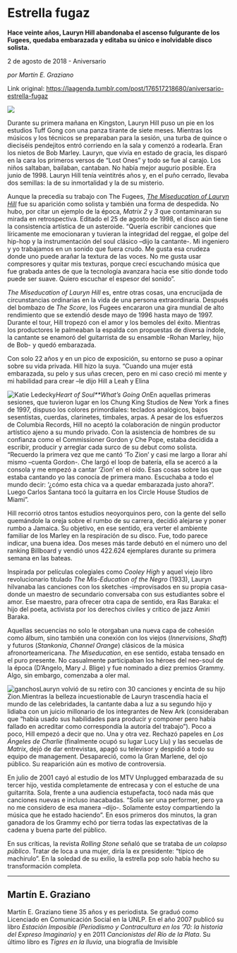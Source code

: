 # Estrella fugaz

**Hace veinte años, Lauryn Hill abandonaba el ascenso fulgurante de los Fugees, quedaba embarazada y editaba su único e inolvidable disco solista.**

2 de agosto de 2018 - Aniversario

_por Martín E. Graziano_

Link original: https://laagenda.tumblr.com/post/176517218680/aniversario-estrella-fugaz

![](https://64.media.tumblr.com/0bb3e7e468b1887b9f8d576f4e9d1480/tumblr_inline_pcundhlkGo1t6q87u_500.jpg)


Durante su primera mañana en Kingston, Lauryn Hill puso un pie en los estudios Tuff Gong con una panza tirante de siete meses. Mientras los músicos y los técnicos se preparaban para la sesión, una turba de quince o dieciséis pendejitos entró corriendo en la sala y comenzó a rodearla. Eran los nietos de Bob Marley. Lauryn, que vivía en estado de gracia, les disparó en la cara los primeros versos de “Lost Ones” y todo se fue al carajo. Los niños saltaban, bailaban, cantaban. No había mejor augurio posible. Era junio de 1998. Lauryn Hill tenía veintitrés años y, en el puño cerrado, llevaba dos semillas: la de su inmortalidad y la de su misterio. 

Aunque la precedía su trabajo con The Fugees, [*The Miseducation of Lauryn Hill*](https://www.youtube.com/watch?v=lGCtAzYNwZ4)  fue su aparición como solista y también una forma de despedida. No hubo, por citar un ejemplo de la época, *Matrix 2* y *3* que contaminaran su mirada en retrospectiva. Editado el 25 de agosto de 1998, el disco aún tiene la consistencia artística de un asteroide. “Quería escribir canciones que líricamente me emocionaran y tuvieran la integridad del reggae, el golpe del hip-hop y la instrumentación del soul clásico –dijo la cantante-. Mi ingeniero y yo trabajamos en un sonido que fuera crudo. Me gusta esa crudeza donde uno puede arañar la textura de las voces. No me gusta usar compresores y quitar mis texturas, porque crecí escuchando música que fue grabada antes de que la tecnología avanzara hacia ese sitio donde todo puede ser suave. Quiero escuchar el espesor del sonido”. 

*The Miseducation of Lauryn Hill* es, entre otras cosas, una encrucijada de circunstancias ordinarias en la vida de una persona extraordinaria. Después del bombazo de *The Score*, los Fugees encararon una gira mundial de alto rendimiento que se extendió desde mayo de 1996 hasta mayo de 1997. Durante el tour, Hill tropezó con el amor y los bemoles del éxito. Mientras los productores le palmeaban la espalda con propuestas de diversa índole, la cantante se enamoró del guitarrista de su ensamble -Rohan Marley, hijo de Bob- y quedó embarazada. 

Con solo 22 años y en un pico de exposición, su entorno se puso a opinar sobre su vida privada. Hill hizo la suya. “Cuando una mujer está embarazada, su pelo y sus uñas crecen, pero en mi caso creció mi mente y mi habilidad para crear –le dijo Hill a Leah y Elina 

![Katie Ledecky](https://64.media.tumblr.com/4476c3aedcb53cf4e373a81a862da37f/tumblr_inline_pcu8zskfBv1t6q87u_400.jpg)*Heart of Soul**What’s Going On*En aquellas primeras sesiones, que tuvieron lugar en los Chung King Studios de New York a fines de 1997, dispuso los colores primordiales: teclados analógicos, bajos sesentistas, cuerdas, clarinetes, timbales, arpas. A pesar de los esfuerzos de Columbia Records, Hill no aceptó la colaboración de ningún productor artístico ajeno a su mundo privado. Con la asistencia de hombres de su confianza como el Commissioner Gordon y Che Pope, estaba decidida a escribir, producir y arreglar cada surco de su debut como solista. “Recuerdo la primera vez que me cantó ‘To Zion’ y casi me largo a llorar ahí mismo –cuenta Gordon-. Che largó el loop de batería, ella se acercó a la consola y me empezó a cantar ‘Zion’ en el oído. Esas cosas sobre las que estaba cantando yo las conocía de primera mano. Escuchaba a todo el mundo decir: ‘¿cómo esta chica va a quedar embarazada justo ahora?’. Luego Carlos Santana tocó la guitarra en los Circle House Studios de Miami”.

Hill recorrió otros tantos estudios neoyorquinos pero, con la gente del sello quemándole la oreja sobre el rumbo de su carrera, decidió alejarse y poner rumbo a Jamaica. Su objetivo, en ese sentido, era verter el ambiente familiar de los Marley en la respiración de su disco. Fue, todo parece indicar, una buena idea. Dos meses más tarde debutó en el número uno del ranking Billboard y vendió unos 422.624 ejemplares durante su primera semana en las bateas. 

Inspirada por películas colegiales como *Cooley High* y aquel viejo libro revolucionario titulado *The Mis-Education of the Negro* (1933), Lauryn hilvanaba las canciones con los sketches -improvisados en su propia casa- donde un maestro de secundario conversaba con sus estudiantes sobre el amor. Ese maestro, para ofrecer otra capa de sentido, era Ras Baraka: el hijo del poeta, activista por los derechos civiles y crítico de jazz Amiri Baraka. 

Aquellas secuencias no solo le otorgaban una nueva capa de cohesión como álbum, sino también una conexión con los viejos (*Innervisions*, *Shaft*) y futuros (*Stankonia*, *Channel Orange*) clásicos de la música afronorteamericana. *The Miseducation*, en ese sentido, estaba tensado en el puro presente. No casualmente participaban los héroes del neo-soul de la época (D’Angelo, Mary J. Blige) y fue nominado a diez premios Grammy. Algo, sin embargo, comenzaba a oler mal.

![ganchos](https://64.media.tumblr.com/0bb3e7e468b1887b9f8d576f4e9d1480/tumblr_inline_pcu8zrI6cY1t6q87u_500.jpg)Lauryn volvió de su retiro con 30 canciones y encinta de su hijo Zion.Mientras la belleza incuestionable de Lauryn trascendía hacia el mundo de las celebridades, la cantante daba a luz a su segundo hijo y lidiaba con un juicio millonario de los integrantes de New Ark (consideraban que “había usado sus habilidades para producir y componer pero había fallado en acreditar como correspondía la autoría del trabajo”). Poco a poco, Hill empezó a decir que no. Una y otra vez. Rechazó papeles en *Los Ángeles de Charlie* (finalmente ocupó su lugar Lucy Liu) y las secuelas de *Matrix*, dejó de dar entrevistas, apagó su televisor y despidió a todo su equipo de management. Desapareció, como la Gran Marlene, del ojo público. Su reaparición aún es motivo de controversia. 

En julio de 2001 cayó al estudio de los MTV Unplugged embarazada de su tercer hijo, vestida completamente de entrecasa y con el estuche de una guitarrita. Sola, frente a una audiencia estupefacta, tocó nada más que canciones nuevas e incluso inacabadas. “Solía ser una performer, pero ya no me considero de esa manera –dijo-. Solamente estoy compartiendo la música que he estado haciendo”. En esos primeros dos minutos, la gran ganadora de los Grammy echó por tierra todas las expectativas de la cadena y buena parte del público. 

En sus críticas, la revista *Rolling Stone* señaló que se trataba de *un colapso público*. Tratar de loca a una mujer, diría la ex presidente: “típico de machirulo”. En la soledad de su exilio, la estrella pop solo había hecho su transformación completa. 

  




---

 Martín E. Graziano
-------------------

 Martín E. Graziano tiene 35 años y es periodista. Se graduó como Licenciado en Comunicación Social en la UNLP. En el año 2007 publicó su libro *Estación Imposible (Periodismo y Contracultura en los ’70: la historia del Expreso Imaginario)* y en 2011 *Cancionistas del Río de la Plata*. Su último libro es *Tigres en la lluvia*, una biografía de Invisible

